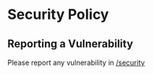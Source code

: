 # Security Policy

## Reporting a Vulnerability

Please report any vulnerability in [/security](https://github.com/scratch-for-discord/Web-Application_Frontend/security)
